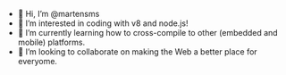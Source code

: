 - 👋 Hi, I’m @martensms
- 👀 I’m interested in coding with v8 and node.js!
- 🌱 I’m currently learning how to cross-compile to other (embedded and mobile) platforms.
- 💞️ I’m looking to collaborate on making the Web a better place for everyome.
